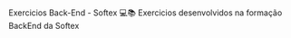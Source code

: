 Exercicios Back-End - Softex :computer::books:
Exercicios desenvolvidos na formação BackEnd da Softex
